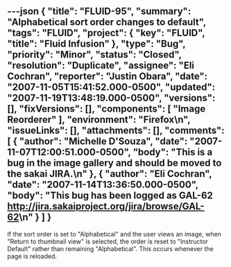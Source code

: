 ---json
{
  "title": "FLUID-95",
  "summary": "Alphabetical sort order changes to default",
  "tags": "FLUID",
  "project": {
    "key": "FLUID",
    "title": "Fluid Infusion"
  },
  "type": "Bug",
  "priority": "Minor",
  "status": "Closed",
  "resolution": "Duplicate",
  "assignee": "Eli Cochran",
  "reporter": "Justin Obara",
  "date": "2007-11-05T15:41:52.000-0500",
  "updated": "2007-11-19T13:48:19.000-0500",
  "versions": [],
  "fixVersions": [],
  "components": [
    "Image Reorderer"
  ],
  "environment": "Firefox\n",
  "issueLinks": [],
  "attachments": [],
  "comments": [
    {
      "author": "Michelle D'Souza",
      "date": "2007-11-07T12:00:51.000-0500",
      "body": "This is a bug in the image gallery and should be moved to the sakai JIRA.\n"
    },
    {
      "author": "Eli Cochran",
      "date": "2007-11-14T13:36:50.000-0500",
      "body": "This bug has been logged as GAL-62 <http://jira.sakaiproject.org/jira/browse/GAL-62>\n"
    }
  ]
}
---
If the sort order is set to "Alphabetical" and the user views an image, when "Return to thumbnail view" is selected, the order is reset to "Instructor Default" rather than remaining "Alphabetical". This occurs whenever the page is reloaded.

        
